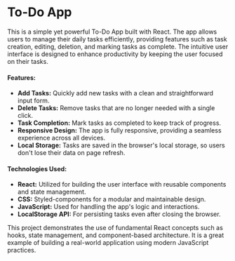 
# To-Do App

This is a simple yet powerful To-Do App built with React. The app allows users to manage their daily tasks efficiently, providing features such as task creation, editing, deletion, and marking tasks as complete. The intuitive user interface is designed to enhance productivity by keeping the user focused on their tasks.

#### Features:
- **Add Tasks:** Quickly add new tasks with a clean and straightforward input form.
- **Delete Tasks:** Remove tasks that are no longer needed with a single click.
- **Task Completion:** Mark tasks as completed to keep track of progress.
- **Responsive Design:** The app is fully responsive, providing a seamless experience across all devices.
- **Local Storage:** Tasks are saved in the browser's local storage, so users don't lose their data on page refresh.

#### Technologies Used:
- **React:** Utilized for building the user interface with reusable components and state management.
- **CSS:** Styled-components for a modular and maintainable design.
- **JavaScript:** Used for handling the app's logic and interactions.
- **LocalStorage API:** For persisting tasks even after closing the browser.

This project demonstrates the use of fundamental React concepts such as hooks, state management, and component-based architecture. It is a great example of building a real-world application using modern JavaScript practices.
